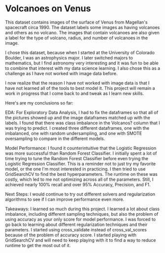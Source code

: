 # Volcanoes on Venus

This dataset contains images of the surface of Venus from Magellan's spacecraft circa 1990. The dataset labels some images as having volcanoes and others as no volcano. The images that contain volcanoes are also given a label for the type of volcano, radius, and number of volcanoes in the image.

I chose this dataset, because when I started at the University of Colorado Boulder, I was an astrophysics major. I later switched majors to mathematics, but I find astronomy very interesting and it was fun to be able to combine that interest with my data science learning. I also chose this as a challenge as I have not worked with image data before.

I now realize that the reason I have not worked with image data is that I have not learned all of the tools to best model it. This project will remain a work in progress that I come back to and tweak as I learn new skills.

Here's are my conclusions so far:

EDA:
For Exploratory Data Analysis, I had to fix the dataframes so that all of the pictures showed up and the image dataframes matched up with the labels. I found that there was class imbalance in the Volcanos? column that I was trying to predict. I created three different dataframes, one with the imbalanced, one with random undersampling, and one with SMOTE oversampling to compare in the different models.

Model Performance:
I found it counterintuitive that the Logistic Regression was more successful than Random Forest Classifier. I initially spent a lot of time trying to tune the Random Forest Classifier before even trying the Logistic Regression Classifier. This is a reminder not to just try my favorite model, or the one I'm most interested in practicing. I then tried to use GridSearchCV to find the best hyperparameters. The runtime on these was costly, which led to me not optimizing across all of the parameters. Still, I achieved nearly 100% recall and over 95% Accuracy, Precision, and F1.

Next Steps:
I would continue to try out different solvers and regularization algorithms to see if I can improve performance even more.

Takeaways:
I learned so much during this project. I learned a lot about class imbalance, including different sampling techniques, but also the problem of using accuracy as your only score for model performance. I was forced to go back to learning about different regularization techniques and their parameters. I started using cross_validate instead of cross_val_scores because of the problem of accuracy score. I started playing with GridSearchCV and will need to keep playing with it to find a way to reduce runtime to get the most out of it.

